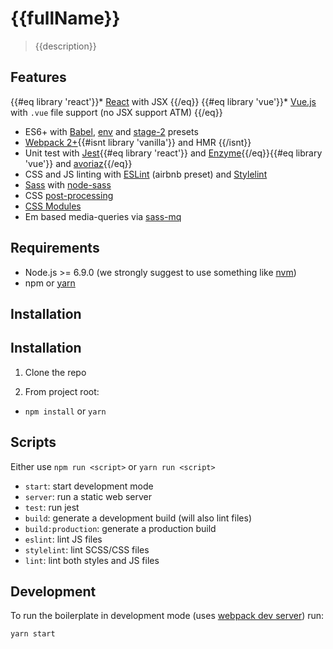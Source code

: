 # {{fullName}}

> {{description}}

## Features

{{#eq library 'react'}}* [React](https://facebook.github.io/react/) with JSX {{/eq}}
{{#eq library 'vue'}}* [Vue.js](https://vuejs.org/) with `.vue` file support (no JSX support ATM) {{/eq}}
* ES6+ with [Babel](https://babeljs.io/), [env](https://github.com/babel/babel-preset-env) and [stage-2](https://babeljs.io/docs/plugins/preset-stage-2/) presets
* [Webpack 2+](https://webpack.js.org/){{#isnt library 'vanilla'}} and HMR {{/isnt}}
* Unit test with [Jest](https://facebook.github.io/jest/){{#eq library 'react'}} and [Enzyme](http://airbnb.io/enzyme/){{/eq}}{{#eq library 'vue'}} and [avoriaz](https://github.com/eddyerburgh/avoriaz){{/eq}}
* CSS and JS linting with [ESLint](http://eslint.org/) (airbnb preset) and [Stylelint](https://stylelint.io/)
* [Sass](http://sass-lang.com/) with [node-sass](https://github.com/sass/node-sass) 
* CSS [post-processing](https://github.com/postcss/postcss)
* [CSS Modules](https://github.com/css-modules/css-modules)
* Em based media-queries via [sass-mq](https://github.com/sass-mq/sass-mq)



## Requirements

* Node.js >= 6.9.0 (we strongly suggest to use something like [nvm](https://github.com/creationix/nvm))
* npm or [yarn](https://yarnpkg.com/lang/en/)

## Installation

## Installation

1) Clone the repo

2) From project root:

* `npm install` or `yarn`

## Scripts

Either use `npm run <script>` or `yarn run <script>`

* `start`: start development mode
* `server`: run a static web server
* `test`: run jest
* `build`: generate a development build (will also lint files)
* `build:production`: generate a production build
* `eslint`: lint JS files
* `stylelint`: lint SCSS/CSS files
* `lint`: lint both styles and JS files


## Development 

To run the boilerplate in development mode (uses [webpack dev server](https://webpack.js.org/configuration/dev-server/)) run:

```
yarn start
```